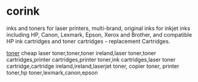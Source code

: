 corink
======
 inks and toners for laser printers, multi-brand, original inks for inkjet inks including HP, Canon, Lexmark, Epson, Xerox and Brother, and compatible HP ink cartridges and toner cartridges - replacement Cartridges.
 
<a href="http://corink.ie">toner</a> 
cheap laser toner,toner,toner ireland,laser toner,toner cartridges,printer cartridges,printer toner,ink cartridges,laser toner cartridge,cartridge ireland,ireland,laserjet toner, copier toner, printer toner,hp toner,lexmark,canon,epson
